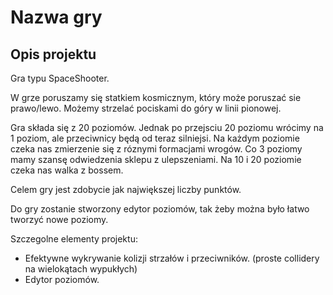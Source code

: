 # Nazwa gry

## Opis projektu

Gra typu SpaceShooter.

W grze poruszamy się statkiem kosmicznym, który może poruszać sie prawo/lewo.
Możemy strzelać pociskami do góry w linii pionowej.

Gra składa się z 20 poziomów.
Jednak po przejsciu 20 poziomu wrócimy na 1 poziom, ale przeciwnicy będą od teraz silniejsi.
Na każdym poziomie czeka nas zmierzenie się z róznymi formacjami wrogów.
Co 3 poziomy mamy szansę odwiedzenia sklepu z ulepszeniami.
Na 10 i 20 poziomie czeka nas walka z bossem.

Celem gry jest zdobycie jak największej liczby punktów.

Do gry zostanie stworzony edytor poziomów, tak żeby można było łatwo tworzyć nowe poziomy.

Szczegolne elementy projektu:

- Efektywne wykrywanie kolizji strzałów i przeciwników. (proste collidery na wielokątach wypukłych)
- Edytor poziomów.

